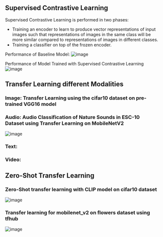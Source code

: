 ## Supervised Contrastive Learning

Supervised Contrastive Learning is performed in two phases:

- Training an encoder to learn to produce vector representations of input images such that representations of images in the same class will be more similar compared to representations of images in different classes.
- Training a classifier on top of the frozen encoder.

Performance of Baseline Model:
![image](https://github.com/Samarth-Sharma-G/Deep-Learning-CMPE-258/assets/107587243/7c61fd73-a06b-46ae-93f7-2c660954723f)

Performance of Model Trained with Supervised Contrastive Learning
![image](https://github.com/Samarth-Sharma-G/Deep-Learning-CMPE-258/assets/107587243/3083aee8-6ff2-4fa2-abc8-f30eaab4f4db)

## Transfer Learning different Modalities

### Image: Transfer Learning using the cifar10 dataset on pre-trained VGG16 model

### Audio: Audio Classification of Nature Sounds in ESC-10 Dataset using Transfer Learning on MobileNetV2
![image](https://github.com/Samarth-Sharma-G/Deep-Learning-CMPE-258/assets/107587243/57f5d1d2-8425-4f03-bf89-c1f4349de077)

### Text: 
### Video: 

##  Zero-Shot Transfer Learning 

### Zero-Shot transfer learning with CLIP model on cifar10 dataset
![image](https://github.com/Samarth-Sharma-G/Deep-Learning-CMPE-258/assets/107587243/a5dcb540-7c09-4928-a545-5d0c3606b0b2)

### Transfer learning for mobilenet_v2 on flowers dataset using tfhub

![image](https://github.com/Samarth-Sharma-G/Deep-Learning-CMPE-258/assets/107587243/575636a1-e249-4709-8a78-f58cebd42151)


